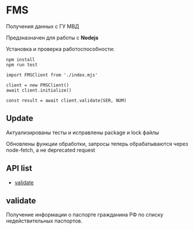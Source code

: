 # FMS
Получения данных с ГУ МВД

Предзназначен для работы с **Nodejs**

Установка и проверка работоспособности:
```
npm install
npm run test

import FMSClient from './index.mjs'

client = new FMSClient()
await client.initialize()

const result = await client.validate(SER, NUM)
```



## Update
Актуализированы тесты и исправлены package и lock файлы

Обновлены функции обработки, запросы теперь обрабатываются через node-fetch, а не deprecated request

## API list
- [validate](#validate)

## validate
Получение информации о паспорте гражданина РФ по списку недействительных паспортов.